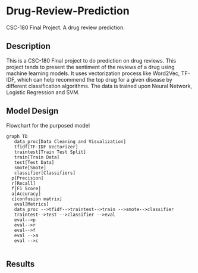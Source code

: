 # Drug-Review-Prediction
CSC-180 Final Project. A drug review prediction.

## Description
   This is a CSC-180 Final project to do prediction on drug reviews. This project tends to present the sentiment of the reviews of a drug using machine learning models.
     It uses vectorization process like Word2Vec, TF-IDF, which can help recommend the top drug for a given disease by different classification algorithms. 
     The data is trained upon Neural Network, Logistic Regression and SVM. 

## Model Design
 Flowchart for the purposed model
 ```mermaid
 graph TD
    data_proc[Data Cleaning and Visualization]
    tfidf[TF-IDF Vectorizer]
    traintest[Train Test Split]
    train[Train Data]
    test[Test Data]
    smote[Smote]
    classifier[Classifiers]
   p[Precision]
   r[Recall]
   f[F1 Score]
   a[Accuracy]
   c[confusion matrix]
    eval[Metrics]
    data_proc -->tfidf-->traintest-->train -->smote-->classifier
    traintest-->test -->classifier -->eval 
    eval-->p
    eval-->r
    eval-->f
    eval -->a
    eval -->c 
  
 ```
## Results

